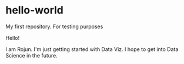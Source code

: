 # hello-world
My first repository. For testing purposes

Hello!

I am Rojun. I'm just getting started with Data Viz. 
I hope to get into Data Science in the future.
